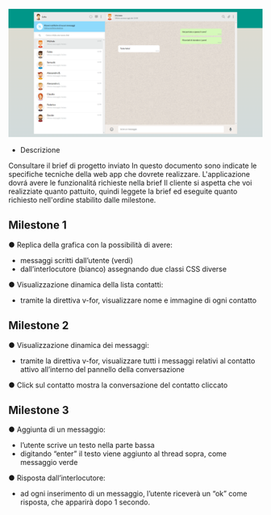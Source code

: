 ![alt text](assets/img/Boolzapp-screenshot.png)

* Descrizione

Consultare il brief di progetto inviato
In questo documento sono indicate le specifiche tecniche della web app che dovrete realizzare.
L'applicazione dovrá avere le funzionalitá richieste nella brief
Il cliente si aspetta che voi realizziate quanto pattuito, quindi leggete la brief ed eseguite quanto richiesto nell'ordine stabilito dalle milestone.

## Milestone 1
● Replica della grafica con la possibilità di avere:
- messaggi scritti dall’utente (verdi) 
- dall’interlocutore (bianco) assegnando due classi CSS diverse

● Visualizzazione dinamica della lista contatti: 
- tramite la direttiva v-for, visualizzare nome e immagine di ogni contatto

## Milestone 2
● Visualizzazione dinamica dei messaggi: 
- tramite la direttiva v-for, visualizzare tutti i messaggi relativi al contatto attivo all’interno del pannello della conversazione

● Click sul contatto mostra la conversazione del contatto cliccato

## Milestone 3

● Aggiunta di un messaggio: 
- l’utente scrive un testo nella parte bassa
- digitando “enter” il testo viene aggiunto al thread sopra, come messaggio verde

● Risposta dall’interlocutore:
 - ad ogni inserimento di un messaggio, l’utente riceverà un “ok” come risposta, che apparirà dopo 1 secondo.